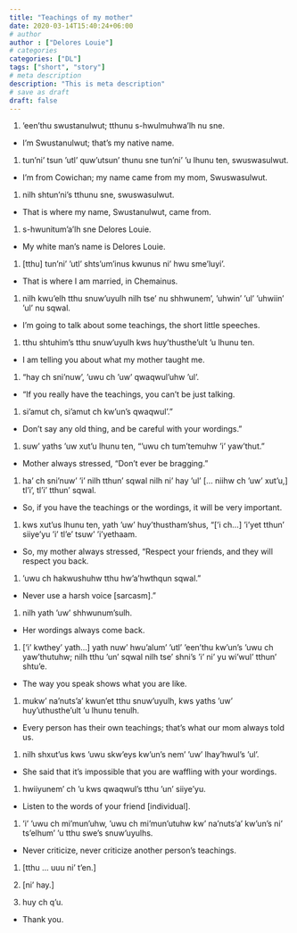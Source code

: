 ```yaml
---
title: "Teachings of my mother"
date: 2020-03-14T15:40:24+06:00
# author
author : ["Delores Louie"]
# categories
categories: ["DL"]
tags: ["short", "story"]
# meta description
description: "This is meta description"
# save as draft
draft: false
---
```


1. 	’een’thu swustanulwut; tthunu s-hwulmuhwa’lh nu sne.
  * I’m Swustanulwut; that’s my native name.

1. 	tun’ni’ tsun ’utl’ quw’utsun’ thunu sne tun’ni’ ’u lhunu ten, swuswasulwut. 
  * I’m from Cowichan; my name came from my mom, Swuswasulwut.

1. 	nilh shtun’ni’s tthunu sne, swuswasulwut. 
  * That is where my name, Swustanulwut, came from. 

1. 	s-hwunitum’a’lh sne Delores Louie.
  * My white man’s name is Delores Louie.

1. 	[tthu] tun’ni’ ’utl’ shts’um’inus kwunus ni’ hwu sme’luyi’. 
  * That is where I am married, in Chemainus.

1. 	nilh kwu’elh tthu snuw’uyulh nilh tse’ nu shhwunem’, ’uhwin’ ’ul’ ’uhwiin’ ’ul’ nu sqwal. 
  * I’m going to talk about some teachings, the short little speeches.

1. 	tthu shtuhim’s tthu snuw’uyulh kws huy’thusthe’ult ’u lhunu ten.
  * I am telling you about what my mother taught me.

1. 	“hay ch sni’nuw’, ’uwu ch ’uw’ qwaqwul’uhw ’ul’.
  * “If you really have the teachings, you can’t be just talking.

1. 	si’amut ch, si’amut ch kw’un’s qwaqwul’.” 
  * Don’t say any old thing, and be careful with your wordings.”

1. 	suw’ yaths ’uw xut’u lhunu ten, “’uwu ch tum’temuhw ’i’ yaw’thut.” 
  * Mother always stressed, “Don’t ever be bragging.”

1. 	ha’ ch sni’nuw’ ’i’ nilh tthun’ sqwal nilh ni’ hay ’ul’ [… niihw ch ’uw’ xut’u,] tl’i’, tl’i’ tthun’ sqwal. 
  * So, if you have the teachings or the wordings, it will be very important.

1. 	kws xut’us lhunu ten, yath ’uw’ huy’thustham’shus, “[’i ch…] ’i’yet tthun’ siiye’yu ’i’ tl’e’ tsuw’ ’i’yethaam. 
  * So, my mother always stressed, “Respect your friends, and they will respect you back.

1. 	’uwu ch hakwushuhw tthu hw’a’hwthqun sqwal.”
  * Never use a harsh voice [sarcasm].”

1. 	nilh yath ’uw’ shhwunum’sulh. 
  * Her wordings always come back.

1. 	[’i’ kwthey’ yath…] yath nuw’ hwu’alum’ ’utl’ ’een’thu kw’un’s ’uwu ch yaw’thutuhw; nilh tthu ’un’ sqwal nilh tse’ shni’s ’i’ ni’ yu wi’wul’ tthun’ shtu’e.
  * The way you speak shows what you are like.

1. 	mukw’ na’nuts’a’ kwun’et tthu snuw’uyulh, kws yaths ’uw’ huy’uthusthe’ult ’u lhunu tenulh.
  * Every person has their own teachings; that’s what our mom always told us.

1. 	nilh shxut’us kws ’uwu skw’eys kw’un’s nem’ ’uw’ lhay’hwul’s ’ul’. 
  * She said that it’s impossible that you are waffling with your wordings.

1. 	hwiiyunem’ ch ’u kws qwaqwul’s tthu ’un’ siiye’yu. 
  * Listen to the words of your friend [individual].

1. 	’i’ ’uwu ch mi’mun’uhw, ’uwu ch mi’mun’utuhw kw’ na’nuts’a’ kw’un’s ni’ ts’elhum’ ’u tthu swe’s snuw’uyulhs.  
  * Never criticize, never criticize another person’s teachings.

1. 	[tthu … uuu ni’ t’en.]

1. 	[ni’ hay.]

1. 	huy ch q’u.
  * Thank you.
